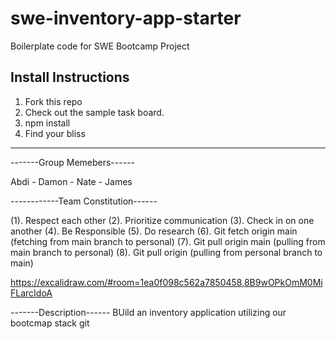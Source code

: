# swe-inventory-app-starter
Boilerplate code for SWE Bootcamp Project

## Install Instructions 
1. Fork this repo
2. Check out the sample task board.
3. npm install
4. Find your bliss

-----------------------------------
-------Group Memebers------

Abdi - Damon - Nate - James

------------Team Constitution------

(1). Respect each other 
(2). Prioritize communication
(3). Check in on one another
(4). Be Responsible 
(5). Do research
(6). Git fetch origin main (fetching from main branch to personal)
(7). Git pull origin main (pulling from main branch to personal)
(8). Git pull origin <local branch name> (pulling from personal branch to main)


https://excalidraw.com/#room=1ea0f098c562a7850458,8B9wOPkOmM0MiFLarcIdoA

-------Description------
BUild an inventory application utilizing our bootcmap stack git 